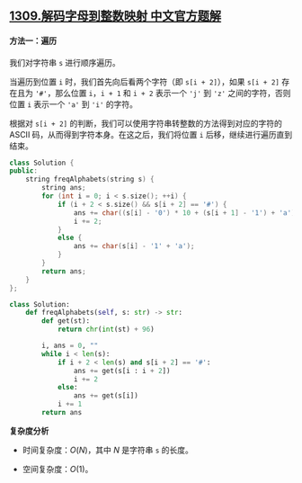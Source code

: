 ## [1309.解码字母到整数映射 中文官方题解](https://leetcode.cn/problems/decrypt-string-from-alphabet-to-integer-mapping/solutions/100000/jie-ma-zi-mu-dao-zheng-shu-ying-she-by-leetcode-so)

#### 方法一：遍历

我们对字符串 `s` 进行顺序遍历。

当遍历到位置 `i` 时，我们首先向后看两个字符（即 `s[i + 2]`），如果 `s[i + 2]` 存在且为 `'#'`，那么位置 `i`，`i + 1` 和 `i + 2` 表示一个 `'j'` 到 `'z'` 之间的字符，否则位置 `i` 表示一个 `'a'` 到 `'i'` 的字符。

根据对 `s[i + 2]` 的判断，我们可以使用字符串转整数的方法得到对应的字符的 ASCII 码，从而得到字符本身。在这之后，我们将位置 `i` 后移，继续进行遍历直到结束。

```C++ [sol1-C++]
class Solution {
public:
    string freqAlphabets(string s) {
        string ans;
        for (int i = 0; i < s.size(); ++i) {
            if (i + 2 < s.size() && s[i + 2] == '#') {
                ans += char((s[i] - '0') * 10 + (s[i + 1] - '1') + 'a');
                i += 2;
            }
            else {
                ans += char(s[i] - '1' + 'a');
            }
        }
        return ans;
    }
};
```

```Python [sol1-Python3]
class Solution:
    def freqAlphabets(self, s: str) -> str:
        def get(st):
            return chr(int(st) + 96)

        i, ans = 0, ""
        while i < len(s):
            if i + 2 < len(s) and s[i + 2] == '#':
                ans += get(s[i : i + 2])
                i += 2
            else:
                ans += get(s[i])
            i += 1
        return ans
```

**复杂度分析**

- 时间复杂度：$O(N)$，其中 $N$ 是字符串 `s` 的长度。

- 空间复杂度：$O(1)$。